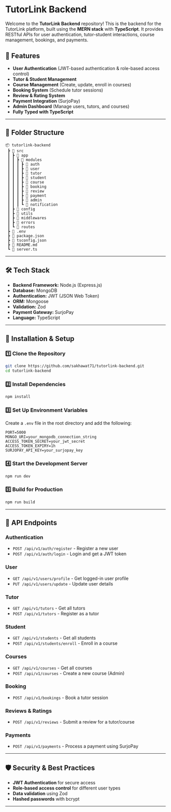 # TutorLink Backend

Welcome to the **TutorLink Backend** repository! This is the backend for the TutorLink platform, built using the **MERN stack** with **TypeScript**. It provides RESTful APIs for user authentication, tutor-student interactions, course management, bookings, and payments.

## 🚀 Features

- **User Authentication** (JWT-based authentication & role-based access control)
- **Tutor & Student Management**
- **Course Management** (Create, update, enroll in courses)
- **Booking System** (Schedule tutor sessions)
- **Review & Rating System**
- **Payment Integration** (SurjoPay)
- **Admin Dashboard** (Manage users, tutors, and courses)
- **Fully Typed with TypeScript**

---

## 📂 Folder Structure

```
📦 tutorlink-backend
 ┣ 📂 src
 ┃ ┣ 📂 app
 ┃ ┃ ┣ 📂 modules
 ┃ ┃ ┃ ┣ 📂 auth
 ┃ ┃ ┃ ┣ 📂 user
 ┃ ┃ ┃ ┣ 📂 tutor
 ┃ ┃ ┃ ┣ 📂 student
 ┃ ┃ ┃ ┣ 📂 course
 ┃ ┃ ┃ ┣ 📂 booking
 ┃ ┃ ┃ ┣ 📂 review
 ┃ ┃ ┃ ┣ 📂 payment
 ┃ ┃ ┃ ┣ 📂 admin
 ┃ ┃ ┃ ┗ 📂 notification
 ┃ ┣ 📂 config
 ┃ ┣ 📂 utils
 ┃ ┣ 📂 middlewares
 ┃ ┣ 📂 errors
 ┃ ┗ 📂 routes
 ┣ 📜 .env
 ┣ 📜 package.json
 ┣ 📜 tsconfig.json
 ┣ 📜 README.md
 ┗ 📜 server.ts
```

---

## 🛠️ Tech Stack

- **Backend Framework:** Node.js (Express.js)
- **Database:** MongoDB
- **Authentication:** JWT (JSON Web Token)
- **ORM:** Mongoose
- **Validation:** Zod
- **Payment Gateway:** SurjoPay
- **Language:** TypeScript

---

## 🔧 Installation & Setup

### 1️⃣ Clone the Repository

```sh
git clone https://github.com/sakhawat71/tutorlink-backend.git
cd tutorlink-backend
```

### 2️⃣ Install Dependencies

```sh
npm install
```

### 3️⃣ Set Up Environment Variables

Create a `.env` file in the root directory and add the following:

```env
PORT=5000
MONGO_URI=your_mongodb_connection_string
ACCESS_TOKEN_SECRET=your_jwt_secret
ACCESS_TOKEN_EXPIRY=1h
SURJOPAY_API_KEY=your_surjopay_key
```

### 4️⃣ Start the Development Server

```sh
npm run dev
```

### 5️⃣ Build for Production

```sh
npm run build
```

---

## 🔗 API Endpoints

### **Authentication**

- `POST /api/v1/auth/register` - Register a new user
- `POST /api/v1/auth/login` - Login and get a JWT token

### **User**

- `GET /api/v1/users/profile` - Get logged-in user profile
- `PUT /api/v1/users/update` - Update user details

### **Tutor**

- `GET /api/v1/tutors` - Get all tutors
- `POST /api/v1/tutors` - Register as a tutor

### **Student**

- `GET /api/v1/students` - Get all students
- `POST /api/v1/students/enroll` - Enroll in a course

### **Courses**

- `GET /api/v1/courses` - Get all courses
- `POST /api/v1/courses` - Create a new course (Admin)

### **Booking**

- `POST /api/v1/bookings` - Book a tutor session

### **Reviews & Ratings**

- `POST /api/v1/reviews` - Submit a review for a tutor/course

### **Payments**

- `POST /api/v1/payments` - Process a payment using SurjoPay

---

## 🛡️ Security & Best Practices

- **JWT Authentication** for secure access
- **Role-based access control** for different user types
- **Data validation** using Zod
- **Hashed passwords** with bcrypt

---

